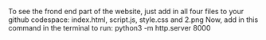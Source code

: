 To see the frond end part of the website, just add in all four files to your github codespace: index.html, script.js, style.css and 2.png
Now, add in this command in the terminal to run: python3 -m http.server 8000
